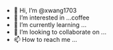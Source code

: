 - 👋 Hi, I’m @xwang1703
- 👀 I’m interested in ...coffee
- 🌱 I’m currently learning ...
- 💞️ I’m looking to collaborate on ...
- 📫 How to reach me ...

<!---
xwang1703/xwang1703 is a ✨ special ✨ repository because its `README.md` (this file) appears on your GitHub profile.
You can click the Preview link to take a look at your changes.
--->
